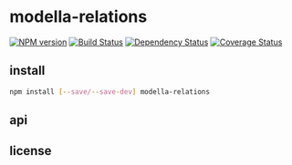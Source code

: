 # modella-relations

[![NPM version](https://badge.fury.io/js/modella-relations.png)](http://badge.fury.io/js/modella-relations)
[![Build Status](https://secure.travis-ci.org/ramitos/modella-relations.png)](http://travis-ci.org/ramitos/modella-relations)
[![Dependency Status](https://gemnasium.com/ramitos/modella-relations.png)](https://gemnasium.com/ramitos/modella-relations)
[![Coverage Status](https://coveralls.io/repos/ramitos/modella-relations/badge.png?branch=master)](https://coveralls.io/r/ramitos/modella-relations?branch=master)

## install

```bash
npm install [--save/--save-dev] modella-relations
```

## api

## license